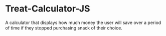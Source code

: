 # Treat-Calculator-JS

A calculator that displays how much money the user will save over a period of time if they stopped purchasing snack of their choice.
